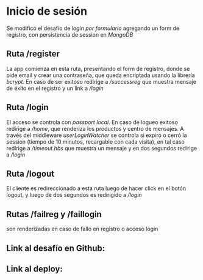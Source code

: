 # Inicio de sesión

Se modificó el desafío de *login por formulario* agregando un form de registro, con persistencia de session en *MongoDB*

## Ruta /register
La app comienza en esta ruta, presentando el form de registro, donde se pide email y crear una contraseña, que queda encriptada usando la librería *bcrypt*.  En caso de ser exitoso redirige a */successreg* que muestra mensaje de éxito en el registro y un link a */login*

## Ruta /login
El acceso se controla con *passport local*.  En caso de logueo exitoso redirige a */home*, que renderiza los productos y centro de mensajes.  A través del middleware *userLoginWatcher* se controla si expiró o cerró la session (tiempo de 10 minutos, recargable con cada visita), en tal caso redirige a */timeout.hbs* que muestra un mensaje y en dos segundos redirige a */login*

## Ruta /logout
El cliente es redireccionado a esta ruta luego de hacer click en el botón logout, y luego de dos segundos es redirigido a */login*

## Rutas /failreg y /faillogin
son renderizadas en caso de fallo en registro o acceso login

## Link al desafío en Github:  
## Link al deploy:  